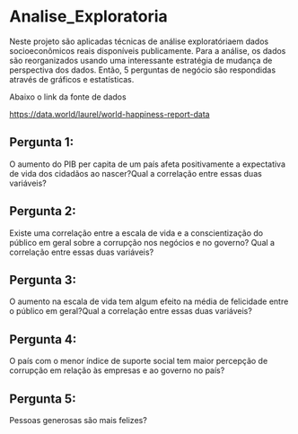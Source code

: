 # Analise_Exploratoria

Neste projeto    são    aplicadas    técnicas    de    análise    exploratóriaem    dados socioeconômicos  reais  disponíveis  publicamente.
Para  a  análise,  os  dados  são  reorganizados  usando  uma  interessante  estratégia  de mudança de perspectiva dos dados. 
Então, 5 perguntas de negócio são respondidas através de gráficos e estatísticas.

Abaixo  o  link  da  fonte  de  dados  

https://data.world/laurel/world-happiness-report-data


## Pergunta 1:
 O aumento do PIB per capita de um país afeta positivamente a expectativa de vida dos cidadãos ao nascer?Qual a correlação entre essas duas variáveis?

## Pergunta 2: 
Existe uma correlação entre a escala de vida e a conscientização do público em geral sobre a corrupção nos negócios e no governo? Qual a correlação entre essas duas variáveis?

## Pergunta 3: 
O aumento na escala de vida tem algum efeito na média de felicidade entre o público em geral?Qual a correlação entre essas duas variáveis?

## Pergunta 4: 
O país com o menor índice de suporte social tem maior percepção de corrupção em relação às empresas e ao governo no país?

## Pergunta 5: 
Pessoas generosas são mais felizes?
